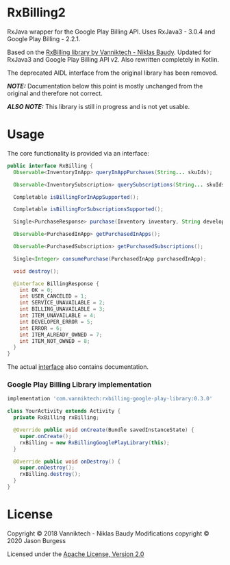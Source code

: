 # RxBilling2
RxJava wrapper for the Google Play Billing API. Uses RxJava3 - 3.0.4 and Google Play Billing - 2.2.1.

Based on the [RxBilling library by Vanniktech - Niklas Baudy](https://github.com/vanniktech/RxBilling).
Updated for RxJava3 and Google Play Billing API v2. Also rewritten completely in Kotlin.

The deprecated AIDL interface from the original library has been removed.

***NOTE:*** Documentation below this point is mostly unchanged from the original and therefore not
correct.

***ALSO NOTE:*** This library is still in progress and is not yet usable.

# Usage

The core functionality is provided via an interface:

```java
public interface RxBilling {
  Observable<InventoryInApp> queryInAppPurchases(String... skuIds);

  Observable<InventorySubscription> querySubscriptions(String... skuIds);

  Completable isBillingForInAppSupported();

  Completable isBillingForSubscriptionsSupported();

  Single<PurchaseResponse> purchase(Inventory inventory, String developerPayload);

  Observable<PurchasedInApp> getPurchasedInApps();

  Observable<PurchasedSubscription> getPurchasedSubscriptions();

  Single<Integer> consumePurchase(PurchasedInApp purchasedInApp);

  void destroy();

  @interface BillingResponse {
    int OK = 0;
    int USER_CANCELED = 1;
    int SERVICE_UNAVAILABLE = 2;
    int BILLING_UNAVAILABLE = 3;
    int ITEM_UNAVAILABLE = 4;
    int DEVELOPER_ERROR = 5;
    int ERROR = 6;
    int ITEM_ALREADY_OWNED = 7;
    int ITEM_NOT_OWNED = 8;
  }
}
```

The actual [interface](rxbilling/src/main/java/ml/introspectsoft/rxbilling/RxBilling.kt) also contains documentation.

### Google Play Billing Library implementation

```groovy
implementation 'com.vanniktech:rxbilling-google-play-library:0.3.0'
```

```java
class YourActivity extends Activity {
  private RxBilling rxBilling;

  @Override public void onCreate(Bundle savedInstanceState) {
    super.onCreate();
    rxBilling = new RxBillingGooglePlayLibrary(this);
  }

  @Override public void onDestroy() {
    super.onDestroy();
    rxBilling.destroy();
  }
}
```

# License

Copyright &copy; 2018 Vanniktech - Niklas Baudy
Modifications copyright &copy; 2020 Jason Burgess 

Licensed under the [Apache License, Version 2.0](http://www.apache.org/licenses/LICENSE-2.0)
